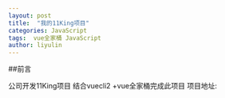 ```yaml
---
layout: post
title:  "我的11King项目"
categories: JavaScript
tags:  vue全家桶 JavaScript
author: liyulin
---
```


##前言

公司开发11King项目 结合vuecli2 +vue全家桶完成此项目
项目地址: <a href="https://github.com/imprw123/11KingH5.git" target="_blank"></a>



